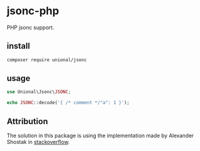 # jsonc-php

PHP jsonc support.

## install

```sh
composer require unional/jsonc
```

## usage

```php
use Unional\Jsonc\JSONC;

echo JSONC::decode('{ /* comment */"a": 1 }');
```

## Attribution

The solution in this package is using the implementation made by Alexander Shostak in [stackoverflow](https://stackoverflow.com/questions/8148797/a-json-parser-for-php-that-supports-comments/43439966?noredirect=1#comment117253234_43439966).
